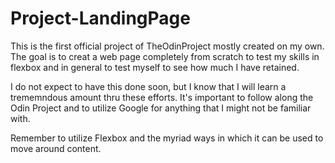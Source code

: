 # Project-LandingPage

This is the first official project of TheOdinProject 
mostly created on my own. The goal is to creat a web page
completely from scratch to test my skills in flexbox and
in general to test myself to see how much I have retained.

I do not expect to have this done soon, but I know that I will
learn a trememndous amount thru these efforts. It's important
to follow along the Odin Project and to utilize Google for 
anything that I might not be familiar with.

Remember to utilize Flexbox and the myriad ways in which it can
be used to move around content. 